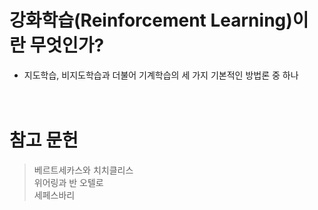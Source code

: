 # 강화학습(Reinforcement Learning)이란 무엇인가?
- 지도학습, 비지도학습과 더불어 기계학습의 세 가지 기본적인 방법론 중 하나 <br/><br/><br/>

# 참고 문헌
> 베르트세카스와 치치클리스<br/>
> 위어링과 반 오텔로<br/>
> 세페스바리<br/>
